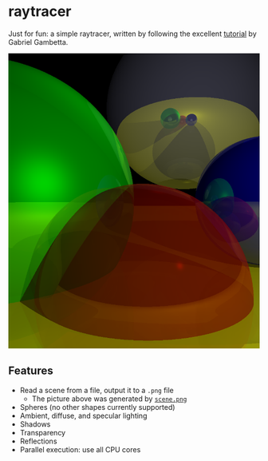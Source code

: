 # raytracer

Just for fun: a simple raytracer, written by following the excellent
[tutorial](https://www.gabrielgambetta.com/computer-graphics-from-scratch/raytracing.html)
by Gabriel Gambetta.

![](scene.png)

## Features

- Read a scene from a file, output it to a `.png` file
  - The picture above was generated by [`scene.png`](scene.png)
- Spheres (no other shapes currently supported)
- Ambient, diffuse, and specular lighting
- Shadows
- Transparency
- Reflections
- Parallel execution: use all CPU cores
